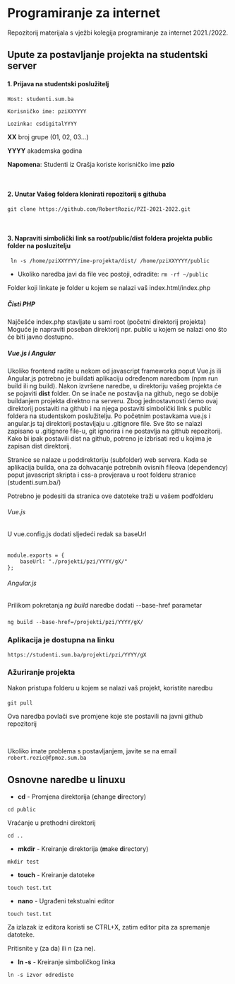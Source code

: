 # Programiranje za internet

Repozitorij materijala s vježbi kolegija programiranje za internet 2021./2022.

## Upute za postavljanje projekta na studentski server

#### 1. Prijava na studentski poslužitelj

    Host: studenti.sum.ba

    Korisničko ime: pziXXYYYY

    Lozinka: csdigitalYYYY

**XX** broj grupe (01, 02, 03...)

**YYYY** akademska godina

**Napomena**: Studenti iz Orašja koriste korisničko ime **pzio**

<br>

#### 2. Unutar Vašeg foldera klonirati repozitorij s githuba
    git clone https://github.com/RobertRozic/PZI-2021-2022.git
<br>

#### 3. Napraviti simbolički link sa root/public/dist foldera projekta public folder na posluzitelju
     ln -s /home/pziXXYYYY/ime-projekta/dist/ /home/pziXXYYYY/public

* Ukoliko naredba javi da file vec postoji, odradite:
`rm -rf ~/public`
  
Folder koji linkate je folder u kojem se nalazi vaš index.html/index.php

##### Čisti PHP
Najčešće index.php stavljate u sami root (početni direktorij projekta)
Moguće je napraviti poseban direktorij npr. public u kojem se nalazi ono što će biti javno dostupno.


##### Vue.js i Angular
Ukoliko frontend radite u nekom od javascript frameworka poput Vue.js ili Angular.js potrebno je
buildati aplikaciju određenom naredbom (npm run build ili ng build).
Nakon izvršene naredbe, u direktoriju vašeg projekta će se pojaviti **dist** folder. On se inače ne postavlja na github, nego se dobije buildanjem projekta direktno na serveru. 
Zbog jednostavnosti ćemo ovaj direktorij postaviti na github i na njega postaviti simbolički link s public foldera na studentskom poslužitelju.
Po početnim postavkama vue.js i angular.js taj direktorij postavljaju u .gitignore file.
Sve što se nalazi zapisano u .gitignore file-u, git ignorira i ne postavlja na github repozitorij.
Kako bi ipak postavili dist na github, potreno je izbrisati red u kojima je zapisan dist direktorij.  


Stranice se nalaze u poddirektoriju (subfolder) web servera.
Kada se aplikacija builda, ona za dohvacanje potrebnih ovisnih fileova (dependency)
poput javascript skripta i css-a provjerava u root folderu stranice (studenti.sum.ba/)

Potrebno je podesiti da stranica ove datoteke traži u vašem podfolderu

###### Vue.js
U vue.config.js dodati sljedeći redak sa baseUrl
######
    module.exports = {
        baseUrl: "./projekti/pzi/YYYY/gX/"
    };

###### Angular.js
Prilikom pokretanja _ng build_ naredbe dodati --base-href parametar
#####
    ng build --base-href=/projekti/pzi/YYYY/gX/

### Aplikacija je dostupna na linku
    https://studenti.sum.ba/projekti/pzi/YYYY/gX

### Ažuriranje projekta
Nakon pristupa folderu u kojem se nalazi vaš projekt, koristite naredbu
####
    git pull
Ova naredba povlači sve promjene koje ste postavili na javni github repozitorij

<br>

Ukoliko imate problema s postavljanjem, javite se na email `robert.rozic@fpmoz.sum.ba`


## Osnovne naredbe u linuxu
* **cd** - Promjena direktorija (**c**hange **d**irectory)

`cd public`

Vraćanje u prethodni direktorij

`cd ..`

* **mkdir** - Kreiranje direktorija (**m**ake **d**irectory)

`mkdir test`

* **touch** - Kreiranje datoteke

`touch test.txt`

* **nano** - Ugrađeni tekstualni editor

`touch test.txt`

Za izlazak iz editora koristi se CTRL+X, zatim editor pita za spremanje datoteke.

Pritisnite y (za da) ili n (za ne).

* **ln -s** - Kreiranje simboličkog linka

`ln -s izvor odrediste`


